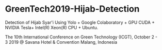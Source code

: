 # GreenTech2019-Hijab-Detection
Detection of Hijab Syar'i Using Yolo + Google Colaboratory + GPU CUDA + NVIDIA Tesla+ Intel(R) Xeon(R) CPU + Ubuntu.

The 10th International Conference on Green Technology (ICGT), October 2 - 3 2019 @ Savana Hotel & Convention Malang, Indonesia
